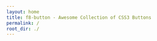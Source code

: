 ```yaml
---
layout: home
title: f8-button - Awesome Collection of CSS3 Buttons
permalink: /
root_dir: ./
---
```

